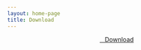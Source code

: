 ```yaml
---
layout: home-page
title: Download
---
```


<center>
<a href="https://htmlyrics.github.io/download/download" ><i class="fa fa-caret-down" aria-hidden="true"></i>&nbsp; &nbsp;Download</a>
</center>
